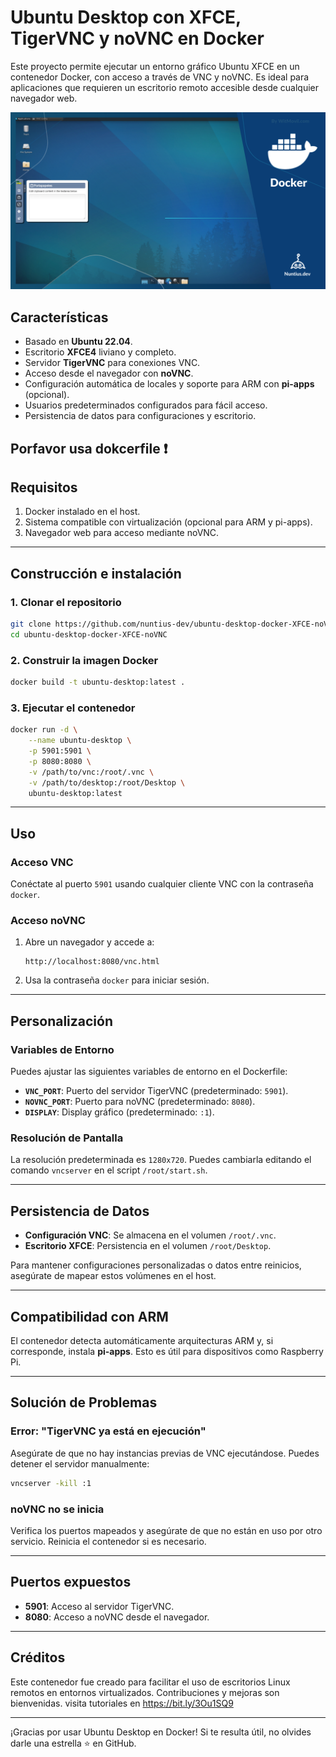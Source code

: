 # Ubuntu Desktop con XFCE, TigerVNC y noVNC en Docker

Este proyecto permite ejecutar un entorno gráfico Ubuntu XFCE en un contenedor Docker, con acceso a través de VNC y noVNC. Es ideal para aplicaciones que requieren un escritorio remoto accesible desde cualquier navegador web.

![Captura de pantalla del escritorio](desk-novcn.png)

## Características

- Basado en **Ubuntu 22.04**.
- Escritorio **XFCE4** liviano y completo.
- Servidor **TigerVNC** para conexiones VNC.
- Acceso desde el navegador con **noVNC**.
- Configuración automática de locales y soporte para ARM con **pi-apps** (opcional).
- Usuarios predeterminados configurados para fácil acceso.
- Persistencia de datos para configuraciones y escritorio.

## Porfavor usa dokcerfile ❗


## Requisitos

1. Docker instalado en el host.
2. Sistema compatible con virtualización (opcional para ARM y pi-apps).
3. Navegador web para acceso mediante noVNC.

---

## Construcción e instalación

### 1. Clonar el repositorio

```bash
git clone https://github.com/nuntius-dev/ubuntu-desktop-docker-XFCE-noVNC.git
cd ubuntu-desktop-docker-XFCE-noVNC
```

### 2. Construir la imagen Docker

```bash
docker build -t ubuntu-desktop:latest .
```

### 3. Ejecutar el contenedor

```bash
docker run -d \
    --name ubuntu-desktop \
    -p 5901:5901 \
    -p 8080:8080 \
    -v /path/to/vnc:/root/.vnc \
    -v /path/to/desktop:/root/Desktop \
    ubuntu-desktop:latest
```

---

## Uso

### Acceso VNC

Conéctate al puerto `5901` usando cualquier cliente VNC con la contraseña `docker`.

### Acceso noVNC

1. Abre un navegador y accede a:  
   ```
   http://localhost:8080/vnc.html
   ```
2. Usa la contraseña `docker` para iniciar sesión.

---

## Personalización

### Variables de Entorno

Puedes ajustar las siguientes variables de entorno en el Dockerfile:

- **`VNC_PORT`**: Puerto del servidor TigerVNC (predeterminado: `5901`).
- **`NOVNC_PORT`**: Puerto para noVNC (predeterminado: `8080`).
- **`DISPLAY`**: Display gráfico (predeterminado: `:1`).

### Resolución de Pantalla

La resolución predeterminada es `1280x720`. Puedes cambiarla editando el comando `vncserver` en el script `/root/start.sh`.

---

## Persistencia de Datos

- **Configuración VNC**: Se almacena en el volumen `/root/.vnc`.
- **Escritorio XFCE**: Persistencia en el volumen `/root/Desktop`.

Para mantener configuraciones personalizadas o datos entre reinicios, asegúrate de mapear estos volúmenes en el host.

---

## Compatibilidad con ARM

El contenedor detecta automáticamente arquitecturas ARM y, si corresponde, instala **pi-apps**. Esto es útil para dispositivos como Raspberry Pi.

---

## Solución de Problemas

### Error: "TigerVNC ya está en ejecución"

Asegúrate de que no hay instancias previas de VNC ejecutándose. Puedes detener el servidor manualmente:

```bash
vncserver -kill :1
```

### noVNC no se inicia

Verifica los puertos mapeados y asegúrate de que no están en uso por otro servicio. Reinicia el contenedor si es necesario.

---

## Puertos expuestos

- **5901**: Acceso al servidor TigerVNC.
- **8080**: Acceso a noVNC desde el navegador.

---

## Créditos

Este contenedor fue creado para facilitar el uso de escritorios Linux remotos en entornos virtualizados. Contribuciones y mejoras son bienvenidas.
visita tutoriales en https://bit.ly/3Ou1SQ9

---

¡Gracias por usar Ubuntu Desktop en Docker! Si te resulta útil, no olvides darle una estrella ⭐ en GitHub.
